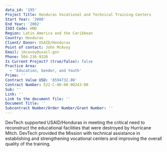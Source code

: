 ```yaml
---
data_id: '195'
Project Title: Honduras Vocational and Technical Training Centers
Start Year: '2000'
End Year: '2002'
ISO3 Code: HND
Region: Latin America and the Caribbean
Country: Honduras
Client/ Donor: USAID/Honduras
Point of contact: John McAvoy
Email: jmcavoy@usail.gov
Phone: 504-236-9320
Is Current Project? (true/false): false
Practice Area:
  - 'Education, Gender, and Youth'
Prime: ''
Contract Value USD: '8594732.00'
Contract Number: 522-C-00-00-00243-00
Sub: ''
Link: ''
Link to the document file: ''
Document Title: ''
Subcontract Number/Order Number/Grant Number: ''
---
```


DevTech supported USAID/Honduras in meeting the critical need to reconstruct the educational facilities that were destroyed by Hurricane Mitch. DevTech provided the Mission with technical assistance in establishing and strengthening vocational centers and improving the overall quality of the training.
